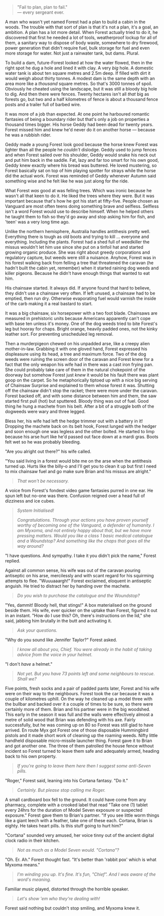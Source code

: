 > "Fail to plan, plan to fail."  
> &mdash; every sergeant ever.


A man who wasn't yet named Forest had a plan to build a cabin in the woods. The trouble with that sort of plan is that it's not a plan, it's a goal, an ambition. A plan has a lot more detail. When Forest actually tried to do it, he discovered that first he needed a lot of tools, weatherproof lockup for all of them, a sanitary way to dispose of body waste, somewhere to dry firewood, power generation that didn't require fuel, bulk storage for fuel and even more storage for water. Not just a rainwater tank, but dams. Plural.

To build a dam, future-Forest looked at how the water flowed, then in the right spot he dug a hole and lined it with clay. A very _big_ hole. A domestic water tank is about ten square metres and 2.5m deep. If filled with dirt it would weigh about thirty tonnes. A modest dam is the same depth with an area more like a _thousand_ square metres. So that's 3000 tonnes of spoil. Obviously he cheated using the landscape, but it was still a bloody big hole to dig. And then there were fences. Twenty hectares isn't all _that_ big as forests go, but two and a half kilometres of fence is about a thousand fence posts and a trailer full of barbed wire.

It was more of a job than expected. At one point he harboured romantic fantasies of being a boundary rider but that's only a job on properties a thousand times bigger. His horse Geddy had been dead for twenty years. Forest missed him and knew he'd never do it on another horse &mdash; because he was a rubbish rider.

Geddy made a young Forest look good because the horse knew Forest was lighter than all the people he _couldn't_ dislodge. Geddy used to jump fences and when Forest sailed over his shoulder, Geddy would snake his neck out and put him back in the saddle. Fat, lazy and far too smart for his own good, Geddy knew exactly where his bread was buttered. He loved mustering, so Forest basically sat on top of him playing spotter for strays while the horse did the actual work. Forest was reminded of Geddy whenever Autumn said something wise and he felt like he was just along for the ride.

What Forest _was_ good at was felling trees. Which was ironic because he wasn't all that keen to do it. He liked the trees where they were. But it was important because that's how he got his start at fifty-five. People chosen as Vanguard are most often teens doing something brave and selfless. Selfless isn't a word Forest would use to describe himself. When he helped others he taught them to fish so they'd go away and stop asking him for fish, and 'teen' was a very long time ago.

Unlike the northern hemisphere, Australia handles antithesis pretty well. Everything there is tough as old boots and trying to kill ... everyone and everything. Including the plants. Forest had a shed full of weedkiller the missus wouldn't let him use since she put on a tinfoil hat and started growing organic produce. She was right about greedy corporations and regulatory capture, but weeds were still a nuisance. Anyhow, Forest was in his forest walking back from felling a tree that threatened the caravan (he hadn't built the cabin yet, remember) when it started raining dog weeds and killer pigeons. Because he didn't have enough things that wanted to eat him.

His chainsaw started. It always did. If anyone found that hard to believe, they didn't use a chainsaw very often. If left unused, a chainsaw had to be emptied, then run dry. Otherwise evaporating fuel would varnish the inside of the carb making it a real bastard to start.

It was a big chainsaw, six horsepower with a two foot blade. Chainsaws are measured in prehistoric units because Americans apparently can't cope with base ten unless it's money. One of the dog weeds tried to bite Forest's leg but hooray for chaps. Bright orange, heavily padded ones, not the kinky leather sort. For preventing unscheduled leg removal.

Then a murderpigeon chewed on his unpadded arse, like a creepy alien mother-in-law. Grabbing it with one gloved hand, Forest expressed his displeasure using its head, a tree and maximum force. Two of the dog weeds were ruining the screen door of the caravan and Forest knew for a fact that the only weapon his wife had in there was a cast iron frying pan. She could probably take care of them in the natural chokepoint of the doorway but somehow Forest just _knew_ it would be his fault there was plant goop on the carpet. So he metaphorically tiptoed up with a nice big serving of Chainsaw Surprise and explained to them whose forest it was. Shutting off the chainsaw didn't stop the racket; there were more under the caravan. Forest backed off, and with some distance between him and them, the saw started first pull (hot) but sputtered. Bloody thing was out of fuel. Good thing he hung a machete from his belt. After a bit of a struggle both of the dogweeds were wary and three legged.

Bless her, his wife had left the hedge trimmer out with a battery in it! Dropping the machete back on its belt hook, Forest lunged with the hedger and soon enough one was legless and the other bolted. He started to limp because his arse hurt like he'd passed out face down at a mardi gras. Boots felt wet so he was probably bleeding.

"Are you alright out there?" his wife called.

"You said living in a forest would bite me on the arse when the antithesis turned up. Hurts like the billy-o and I'll get you to clean it up but first I need to mix chainsaw fuel and go make sure Brian and his missus are alright."

> _That won't be necessary._

A voice from Forest's fondest video game fantasies purred in one ear. He spun left but no-one was there. Confusion reigned over a head full of dizziness and ice cubes.

> _System Initialised!_
>
> _Congratulations. Through your actions you have proven yourself worthy of becoming one of the Vanguard, a defender of humanity. I am Myxoma, and not entirely happy about that, but we have more pressing matters. Would you like a class 1 basic medical catalogue and a Woundstop? And something like the chaps that goes all the way around?_

"I have questions. And sympathy. I take it you didn't pick the name," Forest replied.

Against all common sense, his wife was out of the caravan pouring antiseptic on his arse, mercilessly and with scant regard for his squirming attempts to flee. "Wuuuaaargh!" Forest exclaimed, eloquent in antiseptic anguish. He tried to distract her by handing over the machete.

> _Do you wish to purchase the catalogue and the Woundstop?_

"Yes, dammit! Bloody hell, that stings!" A box materialised on the ground beside them. His wife, ever quicker on the uptake than Forest, figured it out in an instant. "How do I use this? Oh, there's instructions on the lid," she said, jabbing him brutally in the butt and activating it.

> _Ask your questions._

"Why do you sound like Jennifer Taylor?" Forest asked.

> _I know all about you, Chief. You were already in the habit of taking advice from the voice in your helmet._

"I don't _have_ a helmet."

> _Not yet. But you have 73 points left and some neighbours to rescue. Shall we?_

Five points, fresh socks and a pair of padded pants later, Forest and his wife were on their way to the neighbours. Forest took the car because it was a couple of kilometres uphill. On the way he cleaned up a model three with the bullbar and backed over it a couple of times to be sure, so there were certainly more of them. Brian and his partner were in the big woodshed. This early in the season it was full and the walls were effectively almost a metre of solid wood that Brian was defending with his axe. Fairly successfully, but he was coming up on 80 so Forest was still glad to have arrived. En route Myx got Forest one of those disposable Hummingbird pistols and it made short work of cleaning up the roaming weeds. Nifty little handheld disposable micro-missile launcher thing. Forest gave it to Brian and got another one. The three of them patrolled the house fence without incident so Forest turned to leave them safe and adequately armed, heading back to his own property.

> _If you're going to leave them here then I suggest some anti-Seven pills._

"Roger," Forest said, leaning into his Cortana fantasy. "Do it."

> _Certainly. But please stop calling me Roger._

A small cardboard box fell to the ground. It could have come from any pharmacy, complete with a crooked label that read "Take one (1) tablet every 24hrs for the duration of Model Seven exposure or suspected exposure." Forest gave them to Brian's partner. "If you see little worm things like a giant leech with a feather, take one of these each. Cortana, Brian is eighty. He takes heart pills. Is this stuff going to hurt him?"

"Cortana" sounded very amused, her voice tinny out of the ancient digital clock radio in their kitchen.

> _Not as much as a Model Seven would. "Cortana"?_

"Oh. Er. Ah." Forest thought fast. "It's better than 'rabbit pox' which is what Myxoma means."

> _I'm winding you up. It's fine. It's fun, "Chief". And I was aware of the word's meaning._

Familiar music played, distorted through the horrible speaker.

> _Let's show 'em who they're dealing with!_

Forest said nothing but couldn't stop smiling, and Myxoma knew it.
